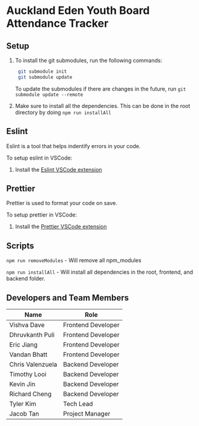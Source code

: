 # Auckland Eden Youth Board Attendance Tracker

## Setup

1. To install the git submodules, run the following commands:

    ```sh
     git submodule init
     git submodule update
    ```

    To update the submodules if there are changes in the future, run `git submodule update --remote`

2. Make sure to install all the dependencies. This can be done in the root directory by doing `npm run installAll`

## Eslint

Eslint is a tool that helps indentify errors in your code.

To setup eslint in VSCode:

1. Install the [Eslint VSCode extension](https://marketplace.visualstudio.com/items?itemName=dbaeumer.vscode-eslint)

## Prettier

Prettier is used to format your code on save.

To setup prettier in VSCode:

1. Install the [Prettier VSCode extension](https://marketplace.visualstudio.com/items?itemName=esbenp.prettier-vscode)

## Scripts

`npm run removeModules` - Will remove all npm_modules

`npm run installAll` - Will install all dependencies in the root, frontend, and backend folder.

## Developers and Team Members

| Name             | Role               |
| ---------------- | ------------------ |
| Vishva Dave      | Frontend Developer |
| Dhruvkanth Puli  | Frontend Developer |
| Eric Jiang       | Frontend Developer |
| Vandan Bhatt     | Frontend Developer |
| Chris Valenzuela | Backend Developer  |
| Timothy Looi     | Backend Developer  |
| Kevin Jin        | Backend Developer  |
| Richard Cheng    | Backend Developer  |
| Tyler Kim        | Tech Lead          |
| Jacob Tan        | Project Manager    |
